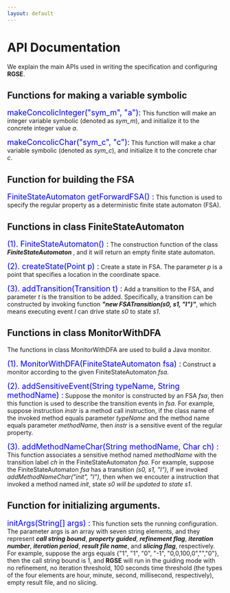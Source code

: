 ```yaml
---
layout: default
---
```


# [](#header-1)API Documentation

We explain the main APIs used in writing the specification and configuring **RGSE**.

## [](#header-2)**Functions for making a variable symbolic**

<p><font color="#0000FF" size="4">makeConcolicInteger("sym_m", "a"):</font> This function will make an integer variable symbolic (denoted as <i>sym_m</i>), and initialize it to the concrete integer value <i>a</i>.</p>

<p><font color="#0000FF" size="4">makeConcolicChar("sym_c", "c"):</font> This function will make a char variable symbolic (denoted as <i>sym_c</i>), and initialize it to the concrete char <i>c</i>.</p>

## [](#header-2)**Function for building the FSA**

<p><font color="#0000FF" size="4">FiniteStateAutomaton getForwardFSA() :</font> This function is used to specify the regular property as a deterministic finite state automaton (FSA).</p>

## [](#header-2)**Functions in class FiniteStateAutomaton**

<p><font color="#0000FF" size="4">(1). FiniteStateAutomaton() :</font> The construction function of the class <i><b> FiniteStateAutomaton </b></i>, and it will return an empty finite state automaton.</p>

<p><font color="#0000FF" size="4">(2). createState(Point p) :</font> Create a state in FSA. The parameter <i>p</i> is a point that specifies a location in the coordinate space.</p>

<p><font color="#0000FF" size="4">(3). addTransition(Transition t) :</font> Add a transition to the FSA, and parameter <i>t</i> is the transition to be added. Specifically, a transition can be constructed by invoking function <i><b>"new FSATransition(s0, s1, "I")"</b></i>, which means executing event <i>I</i> can drive state <i>s0</i> to state <i>s1</i>.</p>

## [](#header-2)**Functions in class MonitorWithDFA**

The functions in class MonitorWithDFA are used to build a Java monitor.

<p><font color="#0000FF" size="4">(1). MonitorWithDFA(FiniteStateAutomaton fsa) :</font> Construct a monitor according to the given FiniteStateAutomaton <i>fsa</i>.</p>

<p><font color="#0000FF" size="4">(2). addSensitiveEvent(String typeName, String methodName) :</font> Suppose the monitor is constructed by an FSA <i>fsa</i>, then this function is used to describe the transition events in <i>fsa</i>. For example, suppose instruction <i>instr</i> is a method call instruction, if the class name of the invoked method equals parameter <i>typeName</i> and the method name equals parameter <i>methodName</i>, then <i>instr</i> is a sensitive event of the regular property.</p>

<p><font color="#0000FF" size="4">(3). addMethodNameChar(String methodName, Char ch) :</font> This function associates a sensitive method named <i>methodName</i> with the transition label <i>ch</i> in the FiniteStateAutomaton <i>fsa</i>. For example, suppose the FiniteStateAutomaton <i>fsa</i> has a transition <i>(s0, s1, "I")</i>, if we invoked <i>addMethodNameChar("init", "I")</i>, then when we encouter a instruction that invoked a method named <i>init</i>, state <i>s0 will be updated to state s1</i>.</p>

## [](#header-2)**Function for initializing arguments.**

<p><font color="#0000FF" size="4">initArgs(String[] args) :</font> This function sets the running configuration. The parameter args is an array with seven string elements, and they represent <i><b>call string bound</b></i>, <i><b>property guided</b></i>, <i><b>refinement flag</b></i>, <i><b>iteration number</b></i>, <i><b>iteration period</b></i>, <i><b>result file name</b></i>, and <i><b>slicing flag</b></i>, respectively. For example, suppose the args equals {"1", "1", "0", "-1", "0,0,100,0","","0"}, then the call string bound is 1, and <b>RGSE</b> will run in the guiding mode with no refinement, no iteration threshold, 100 seconds time threshold (the types of the four elements are hour, minute, second, millisecond, respectively), empty result file, and no slicing.</p>

